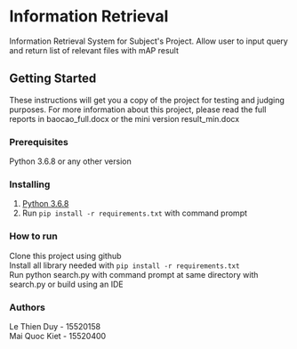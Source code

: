 # Information Retrieval 
Information Retrieval System for Subject's Project.
Allow user to input query and return list of relevant files with mAP result

## Getting Started
These instructions will get you a copy of the project for testing and judging purposes. For more information about this project, please read the full reports in baocao_full.docx or the mini version result_min.docx

### Prerequisites
Python 3.6.8 or any other version<br>

### Installing
  1. [Python 3.6.8](https://www.python.org/downloads/release/python-368/) <br>
  2. Run ```pip install -r requirements.txt``` with command prompt

### How to run
  Clone this project using github <br>
  Install all library needed with ```pip install -r requirements.txt```<br>
  Run python search.py with command prompt at same directory with search.py or build using an IDE<br>
  
### Authors
  Le Thien Duy - 15520158 <br>
  Mai Quoc Kiet - 15520400 <br>
  
    
